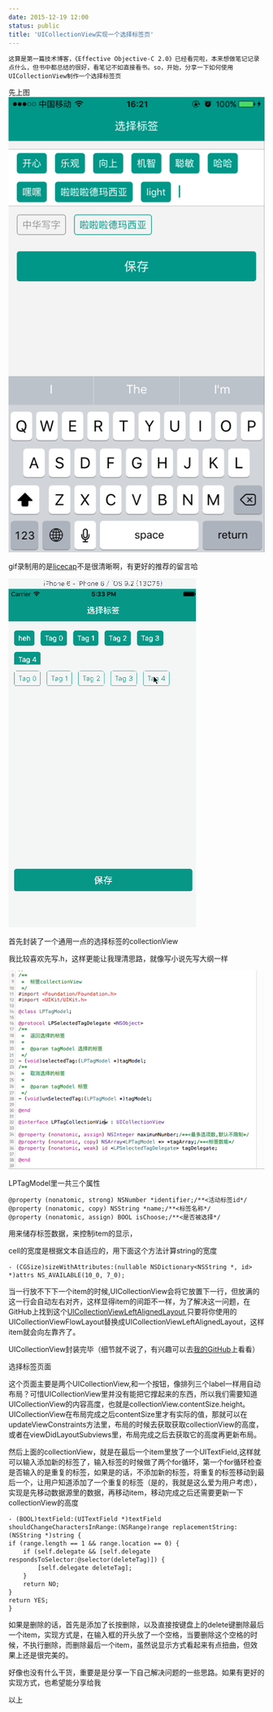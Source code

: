 ```yaml
---
date: 2015-12-19 12:00
status: public
title: 'UICollectionView实现一个选择标签页'
---
```



	这算是第一篇技术博客，《Effective Objective-C 2.0》已经看完啦，本来想做笔记记录点什么，但书中都总结的很好，看笔记不如直接看书。so，开始，分享一下如何使用UICollectionView制作一个选择标签页
	
	

先上图	
![](https://github.com/raozhizhen/raozhizhen.github.io/blob/master/blogImage/LPSelectTagImage.png?raw=true) 


gif录制用的是[licecap](http://www.cockos.com/licecap/)不是很清晰啊，有更好的推荐的留言哈

![](https://github.com/raozhizhen/raozhizhen.github.io/blob/master/blogImage/LPSelectTagGif.gif?raw=true) 

首先封装了一个通用一点的选择标签的collectionView

我比较喜欢先写.h，这样更能让我理清思路，就像写小说先写大纲一样

![](https://github.com/raozhizhen/raozhizhen.github.io/blob/master/blogImage/LPTagCollectionViewImage.png?raw=true)

LPTagModel里一共三个属性 

	@property (nonatomic, strong) NSNumber *identifier;/**<活动标签id*/
	@property (nonatomic, copy) NSString *name;/**<标签名称*/
	@property (nonatomic, assign) BOOL isChoose;/**<是否被选择*/

用来储存标签数据，来控制item的显示，

cell的宽度是根据文本自适应的，用下面这个方法计算string的宽度

	- (CGSize)sizeWithAttributes:(nullable NSDictionary<NSString *, id> *)attrs NS_AVAILABLE(10_0, 7_0);

当一行放不下下一个item的时候,UICollectionView会将它放置下一行，但放满的这一行会自动左右对齐，这样显得item的间距不一样，为了解决这一问题，在GitHub上找到这个[UICollectionViewLeftAlignedLayout](https://github.com/mokagio/UICollectionViewLeftAlignedLayout),只要将你使用的UICollectionViewFlowLayout替换成UICollectionViewLeftAlignedLayout，这样item就会向左靠齐了。

UICollectionView封装完毕（细节就不说了，有兴趣可以去[我的GitHub](https://github.com/raozhizhen)上看看）

选择标签页面

这个页面主要是两个UICollectionView,和一个按钮，像排列三个label一样用自动布局？可惜UICollectionView里并没有能把它撑起来的东西，所以我们需要知道UICollectionView的内容高度，也就是collectionView.contentSize.height。UICollectionView在布局完成之后contentSize里才有实际的值，那就可以在updateViewConstraints方法里，布局的时候去获取获取collectionView的高度，或者在viewDidLayoutSubviews里，布局完成之后去获取它的高度再更新布局。

然后上面的collectionView，就是在最后一个item里放了一个UITextField,这样就可以输入添加新的标签了，输入标签的时候做了两个for循环，第一个for循环检查是否输入的是重复的标签，如果是的话，不添加新的标签，将重复的标签移动到最后一个，让用户知道添加了一个重复的标签（是的，我就是这么爱为用户考虑），实现是先移动数据源里的数据，再移动item，移动完成之后还需要更新一下collectionView的高度

	- (BOOL)textField:(UITextField *)textField shouldChangeCharactersInRange:(NSRange)range replacementString:(NSString *)string {
    if (range.length == 1 && range.location == 0) {
        if (self.delegate && [self.delegate respondsToSelector:@selector(deleteTag)]) {
            [self.delegate deleteTag];
        }
        return NO;
    }
    return YES;
    }

如果是删除的话，首先是添加了长按删除，以及直接按键盘上的delete键删除最后一个item，实现方式是，在输入框的开头放了一个空格，当要删除这个空格的时候，不执行删除，而删除最后一个item，虽然说显示方式看起来有点扭曲，但效果上还是很完美的。



好像也没有什么干货，重要是是分享一下自己解决问题的一些思路。如果有更好的实现方式，也希望能分享给我

以上